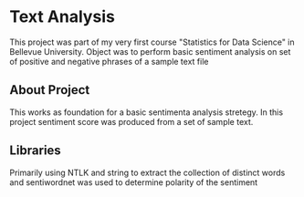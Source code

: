 # Text Analysis 


This project was part of my very first course "Statistics for Data Science" in Bellevue University.  Object was to perform basic sentiment analysis on set of positive and negative phrases of a sample text file

## About Project
This works as foundation for a basic sentimenta analysis stretegy. In this project sentiment score was produced from a set of sample text. 

## Libraries
Primarily using NTLK and string to extract the collection of distinct words and sentiwordnet was used to determine polarity of the sentiment
